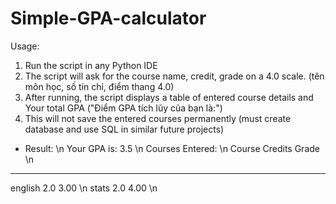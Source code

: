 # Simple-GPA-calculator
Usage:
1. Run the script in any Python IDE
2. The script will ask for the course name, credit, grade on a 4.0 scale. (tên môn học, số tín chỉ, điểm thang 4.0)
3. After running, the script displays a table of entered course details and Your total GPA ("Điểm GPA tích lũy của bạn là:")
4. This will not save the entered courses permanently (must create database and use SQL in similar future projects)

- Result: \n
Your GPA is: 3.5 \n
Courses Entered: \n
Course     Credits    Grade     \n
-----------------------------------
english     2.0        3.00      \n
stats       2.0        4.00      \n
